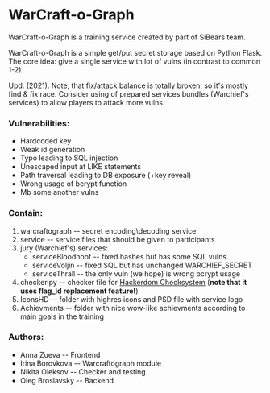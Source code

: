 # WarCraft-o-Graph

WarCraft-o-Graph is a training service created by part of SiBears team. 

WarCraft-o-Graph is a simple get/put secret storage based on Python Flask.
The core idea: give a single service with lot of vulns (in contrast to common 1-2).

Upd. (2021). Note, that fix/attack balance is totally broken, so it's mostly 
find & fix race. Consider using of prepared services bundles (Warchief's services)
to allow players to attack more vulns.

### Vulnerabilities:
  - Hardcoded key
  - Weak id generation
  - Typo leading to SQL injection
  - Unescaped input at LIKE statements
  - Path traversal leading to DB exposure (+key reveal)
  - Wrong usage of bcrypt function
  - Mb some another vulns

### Contain:
  1. warcraftograph -- secret encoding\decoding service
  2. service -- service files that should be given to participants
  3. jury (Warchief's) services:
     * serviceBloodhoof -- fixed hashes but has some SQL vulns.
     * serviceVoljin -- fixed SQL but has unchanged WARCHIEF_SECRET
     * serviceThrall -- the only vuln (we hope) is wrong bcrypt usage
  4. checker.py -- checker file for [Hackerdom Checksystem](https://github.com/HackerDom/checksystem)
     (**note that it uses flag_id replacement feature!**)
  5. IconsHD -- folder with highres icons and PSD file with service logo
  6. Achievments -- folder with nice wow-like achievments according to main goals in the training

### Authors:
  * Anna Zueva -- Frontend
  * Irina Borovkova -- Warcraftograph module
  * Nikita Oleksov -- Checker and testing
  * Oleg Broslavsky -- Backend
